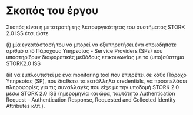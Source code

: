 # Σκοπός του έργου
Σκοπός είναι η μετατροπή της λειτουργικότητας του συστήματος STORK 2.0 ISS έτσι ώστε 

(i) μία εγκατάστασή του να μπορεί να εξυπηρετήσει ένα οποιοδήποτε αριθμό από Πάροχους Υπηρεσίας - Service Providers (SPs) που υποστηρίζουν διαφορετικές μεθόδους επικοινωνίας με το (υπο)σύστημα STORK2.0 ISS

(ii) να εμπλουτιστεί με ένα monitoring tool που επιτρέπει σε κάθε Πάροχο Υπηρεσίας (SP), που διαθετει τα κατάλληλα credentials, να προσπελάσει πληροφορίες για τις συναλλαγές που είχε με την υποδομή STORK 2.0 μέσω STORK 2.0 ISS (ημερομηνία και ώρα, ταυτότητα Authentication Request – Authentication Response, Requested and Collected Identity Attributes κλπ.).
